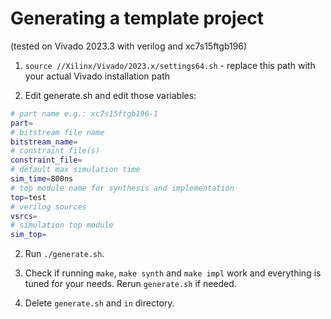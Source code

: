 # Generating a template project
(tested on Vivado 2023.3 with verilog and xc7s15ftgb196)

1. ``source //Xilinx/Vivado/2023.x/settings64.sh`` - replace this path with your actual Vivado installation path

2. Edit generate.sh and edit those variables:

```bash
# part name e.g.: xc7s15ftgb196-1
part=
# bitstream file name
bitstream_name=
# constraint file(s)
constraint_file=
# default max simulation time
sim_time=800ns
# top module name for synthesis and implementation
top=test
# verilog sources
vsrcs=
# simulation top module
sim_top=
```
2. Run ``./generate.sh``.

3. Check if running ``make``, ``make synth`` and ``make impl``
work and everything is tuned for your needs.
Rerun ``generate.sh`` if needed.

4. Delete ``generate.sh`` and ``in`` directory.

